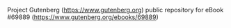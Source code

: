 Project Gutenberg (https://www.gutenberg.org) public repository for
eBook #69889 (https://www.gutenberg.org/ebooks/69889)
